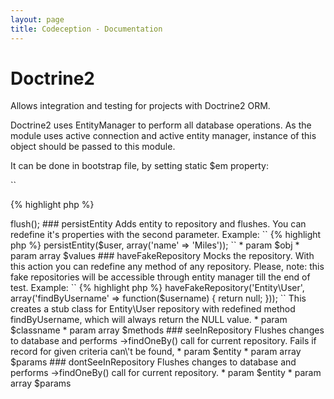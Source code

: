 ```yaml
---
layout: page
title: Codeception - Documentation
---
```


# Doctrine2

Allows integration and testing for projects with Doctrine2 ORM.

Doctrine2 uses EntityManager to perform all database operations.
As the module uses active connection and active entity manager, instance of this object should be passed to this module.

It can be done in bootstrap file, by setting static $em property:

``

{% highlight php %}
<?php

\Codeception\Module\Doctrine2::$em = $em

``


## Config
* cleanup: true - all doctrine queries will be run in transaction, which will be rolled back at the end of test.

## Actions


### flushToDatabase


Performs $em->flush();

### persistEntity


Adds entity to repository and flushes. You can redefine it's properties with the second parameter.

Example:

``

{% highlight php %}
<?php
$I->persistEntity($user, array('name' => 'Miles'));
``


 * param $obj
 * param array $values

### haveFakeRepository


Mocks the repository.

With this action you can redefine any method of any repository.
Please, note: this fake repositories will be accessible through entity manager till the end of test.

Example:

``

{% highlight php %}
<?php

$I->haveFakeRepository('Entity\User', array('findByUsername' => function($username) {  return null; }));

``


This creates a stub class for Entity\User repository with redefined method findByUsername, which will always return the NULL value.

 * param $classname
 * param array $methods

### seeInRepository


Flushes changes to database and performs ->findOneBy() call for current repository.
Fails if record for given criteria can\'t be found,

 * param $entity
 * param array $params

### dontSeeInRepository


Flushes changes to database and performs ->findOneBy() call for current repository.

 * param $entity
 * param array $params
